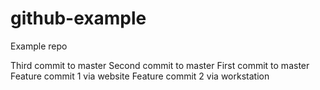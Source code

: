 # github-example
Example repo

Third commit to master
Second commit to master
First commit to master
Feature commit 1 via website
Feature commit 2 via workstation
